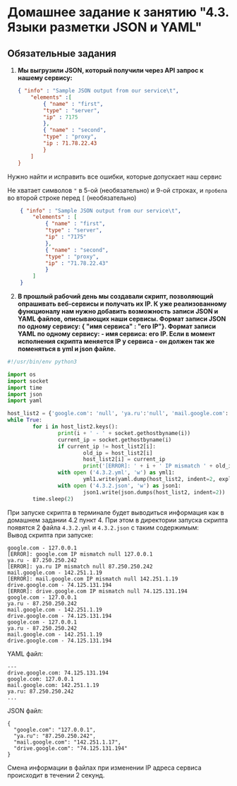 # Домашнее задание к занятию "4.3. Языки разметки JSON и YAML"

## Обязательные задания

1. **Мы выгрузили JSON, который получили через API запрос к нашему сервису:**
	```json
    { "info" : "Sample JSON output from our service\t",
        "elements" :[
            { "name" : "first",
            "type" : "server",
            "ip" : 7175 
            },
            { "name" : "second",
            "type" : "proxy",
            "ip : 71.78.22.43
            }
        ]
    }
	```
  Нужно найти и исправить все ошибки, которые допускает наш сервис  
  
Не хватает символов `"` в 5-ой (необязательно) и 9-ой строках, и `пробела` во второй строке перед `[` (необязательно)
  
  
```json
    { "info" : "Sample JSON output from our service\t",
        "elements" : [
            { "name" : "first",
            "type" : "server",
            "ip" : "7175" 
            },
            { "name" : "second",
            "type" : "proxy",
            "ip" : "71.78.22.43"
            }
        ]
    }
```

2. **В прошлый рабочий день мы создавали скрипт, позволяющий опрашивать веб-сервисы и получать их IP. К уже реализованному функционалу нам нужно добавить возможность записи JSON и YAML файлов, описывающих наши сервисы. Формат записи JSON по одному сервису: { "имя сервиса" : "его IP"}. Формат записи YAML по одному сервису: - имя сервиса: его IP. Если в момент исполнения скрипта меняется IP у сервиса - он должен так же поменяться в yml и json файле.**  
  
```python
#!/usr/bin/env python3

import os
import socket
import time
import json
import yaml

host_list2 = {'google.com': 'null', 'ya.ru':'null', 'mail.google.com': 'null', 'drive.google.com':'null'}
while True:
        for i in host_list2.keys():
                print(i + ' - ' + socket.gethostbyname(i))
                current_ip = socket.gethostbyname(i)
                if current_ip != host_list2[i]:
                        old_ip = host_list2[i]
                        host_list2[i] = current_ip
                        print('[ERROR]: ' + i + ' IP mismatch ' + old_ip + ' ' + current_ip)
                with open ('4.3.2.yml', 'w') as yml1:
                        yml1.write(yaml.dump(host_list2, indent=2, explicit_start=True, explicit_end=True))
                with open ('4.3.2.json', 'w') as json1:
                        json1.write(json.dumps(host_list2, indent=2))
        time.sleep(2)
```  
  
При запуске скрипта в терминале будет выводиться информация как в домашнем задании 4.2 пункт 4. При этом в директории запуска скрипта появятся 2 файла `4.3.2.yml` и `4.3.2.json` с таким содержимым:  
Вывод скрипта при запуске:  
```  
google.com - 127.0.0.1
[ERROR]: google.com IP mismatch null 127.0.0.1
ya.ru - 87.250.250.242
[ERROR]: ya.ru IP mismatch null 87.250.250.242
mail.google.com - 142.251.1.19
[ERROR]: mail.google.com IP mismatch null 142.251.1.19
drive.google.com - 74.125.131.194
[ERROR]: drive.google.com IP mismatch null 74.125.131.194
google.com - 127.0.0.1
ya.ru - 87.250.250.242
mail.google.com - 142.251.1.19
drive.google.com - 74.125.131.194
google.com - 127.0.0.1
ya.ru - 87.250.250.242
mail.google.com - 142.251.1.19
drive.google.com - 74.125.131.194  
```  
  
YAML файл:
```  
---
drive.google.com: 74.125.131.194
google.com: 127.0.0.1
mail.google.com: 142.251.1.19
ya.ru: 87.250.250.242
...  
```  
  
JSON файл:  
```  
{
  "google.com": "127.0.0.1",
  "ya.ru": "87.250.250.242",
  "mail.google.com": "142.251.1.17",
  "drive.google.com": "74.125.131.194"
}  
```  
Смена информации в файлах при изменении IP адреса сервиса происходит в течении 2 секунд.


